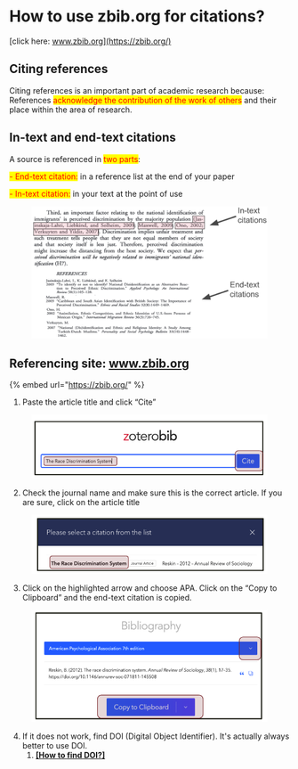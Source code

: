 # How to use zbib.org for citations?

[click here: www.zbib.org](https://zbib.org/)

## Citing references

Citing references is an important part of academic research because: References <mark style="color:red;">acknowledge the contribution of the work of others</mark> and their place within the area of research.

## In-text and end-text citations

A source is referenced in <mark style="color:red;">two parts</mark>:

&#x20;  <mark style="color:red;">- End-text citation:</mark> in a reference list at the end of your paper

&#x20;<mark style="color:red;">- In-text citation:</mark> in your text at the point of use

<figure><img src="../../.gitbook/assets/image (94).png" alt=""><figcaption></figcaption></figure>

## Referencing site: www.zbib.org

{% embed url="https://zbib.org/" %}

1. Paste the article title and click “Cite”

<figure><img src="../../.gitbook/assets/image (49).png" alt=""><figcaption></figcaption></figure>

2. Check the journal name and make sure this is the correct article. If you are sure, click on the article title

<figure><img src="../../.gitbook/assets/image (50).png" alt=""><figcaption></figcaption></figure>

3. Click on the highlighted arrow and choose APA. Click on the “Copy to Clipboard” and the end-text citation is copied.

<figure><img src="../../.gitbook/assets/image (52).png" alt=""><figcaption></figcaption></figure>

4. If it does not work, find DOI (Digital Object Identifier). It's actually always better to use DOI.&#x20;
   1. [**\[How to find DOI?\]**](https://ttezcan.gitbook.io/lectures/all-lectures-and-labs/guidelines-and-rubrics/citation-chaining-procedure#how-to-find-doi)
